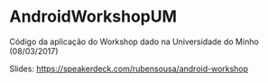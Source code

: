 # AndroidWorkshopUM

Código da aplicação do Workshop dado na Universidade do Minho (08/03/2017)

Slides: https://speakerdeck.com/rubensousa/android-workshop
